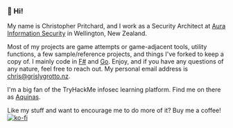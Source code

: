 ### 👋 Hi!

My name is Christopher Pritchard, and I work as a Security Architect at [Aura Information Security](https://www.aurainfosec.com) in Wellington, New Zealand.

Most of my projects are game attempts or game-adjacent tools, utility functions, a few sample/reference projects, and things I've forked to keep a copy of. I mainly code in [F#](https://fsharp.org/)  and [Go](https://golang.org/). Enjoy, and if you have any questions of any nature, feel free to reach out. My personal email address is [chris@grislygrotto.nz](mailto:chris@grislygrotto.nz).

I'm a big fan of the TryHackMe infosec learning platform. Find me on there as [Aquinas](https://tryhackme.com/p/Aquinas).

Like my stuff and want to encourage me to do more of it? Buy me a coffee! [![ko-fi](https://ko-fi.com/img/githubbutton_sm.svg)](https://ko-fi.com/E1E3AKZ3H)
